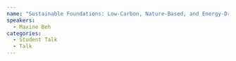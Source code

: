 ```yaml
---
name: "Sustainable Foundations: Low-Carbon, Nature-Based, and Energy-Driven Solutions - Maxine Beh"
speakers:
  - Maxine Beh
categories:
  - Student Talk
  - Talk
---
```


